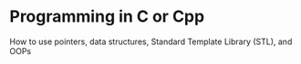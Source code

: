 # Programming in C or Cpp
How to use pointers, data structures, Standard Template Library (STL), and OOPs 

